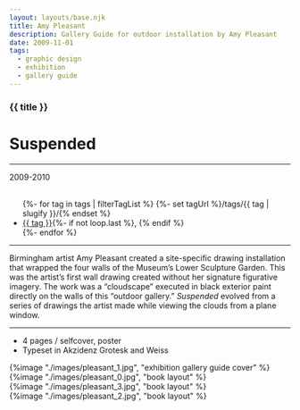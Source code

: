 ```yaml
---
layout: layouts/base.njk
title: Amy Pleasant
description: Gallery Guide for outdoor installation by Amy Pleasant
date: 2009-11-01
tags:
  - graphic design
  - exhibition
  - gallery guide
---
```


<div class="container">
	<div class="row">
		<div class="col-12 col-12-md col-4-lg">
			<h3>{{ title }}</h3>
            <h1>Suspended</h1>
			<hr>
			<time>2009-2010</time>
			</br></br>
			<ul class="post-metadata">
				{%- for tag in tags | filterTagList %}
				{%- set tagUrl %}/tags/{{ tag | slugify }}/{% endset %}
				<li><a href="{{ tagUrl }}" class="post-tag">{{ tag }}</a>{%- if not loop.last %}, {% endif %}</li>
				{%- endfor %}
			</ul>
			<hr>
		    	<p>Birmingham artist Amy Pleasant created a site-specific drawing installation that wrapped the four walls of the Museum’s Lower Sculpture Garden. This was the artist’s first wall drawing created without her signature figurative imagery. The work was a “cloudscape” executed in black exterior paint directly on the walls of this “outdoor gallery.” <em>Suspended</em> evolved from a series of drawings the artist made while viewing the clouds from a plane window.</p>
			<hr>
            <ul class="post-metadata">
                <li>4 pages / selfcover, poster</li>
                <li>Typeset in Akzidenz Grotesk and Weiss</li>
            </ul>
		</div>
        <div class="col-12 col-12-md col-1-lg"></div>
		<div class="col-12 col-12-md col-6-lg">
			{%image "./images/pleasant_1.jpg", "exhibition gallery guide cover" %}
		</div>
        <div class="col-12 col-1-md col-1-lg"></div>
	</div>
	<div class="row">
		<div class="col-12 col-12-md col-2-lg"></div>
		<div class="col-12 col-12-md col-9-lg">
            {%image "./images/pleasant_0.jpg", "book layout" %}
        </br>
            {%image "./images/pleasant_3.jpg", "book layout" %}
        </br>
			{%image "./images/pleasant_2.jpg", "book layout" %}
		</div>
    	<div class="col-12 col-12-md col-1-lg"></div>
	</div>
</div>